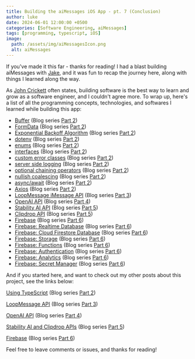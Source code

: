 ```yaml
---
title: Building the aiMessages iOS App - pt. 7 (Conclusion)
author: luke
date: 2024-06-01 12:00:00 +0500
categories: [Software Engineering, aiMessages]
tags: [programming, typescript, iOS]
image:
  path: /assets/img/aiMessagesIcon.png
  alt: aiMessages
---
```


If you've made it this far - thanks for reading! I had a blast building aiMessages with [Jake](https://github.com/jakee417), and it was fun to recap the journey here, along with things I learned along the way. 

As [John Crickett](https://www.linkedin.com/in/johncrickett/) often states, building software is the best way to learn and grow as a software engineer, and I couldn't agree more. To wrap up, here's a list of all the programming concepts, technologies, and softwares I learned while building this app:

- [Buffer](https://microsoft.github.io/PowerBI-JavaScript/classes/_node_modules__types_node_globals_d_.buffer.html) (Blog series [Part 2](https://lwcarani.github.io/posts/aimessages-reflections-2/))
- [FormData](https://developer.mozilla.org/en-US/docs/Web/API/FormData) (Blog series [Part 2](https://lwcarani.github.io/posts/aimessages-reflections-2/))
- [Exponential Backoff Algorithm](https://cloud.google.com/memorystore/docs/redis/exponential-backoff#:~:text=An%20exponential%20backoff%20algorithm%20retries,seconds%20and%20retry%20the%20request.) (Blog series [Part 2](https://lwcarani.github.io/posts/aimessages-reflections-2/))
- [dotenv](https://www.npmjs.com/package/dotenv) (Blog series [Part 2](https://lwcarani.github.io/posts/aimessages-reflections-2/))
- [enums](https://www.typescriptlang.org/docs/handbook/enums.html) (Blog series [Part 2](https://lwcarani.github.io/posts/aimessages-reflections-2/))
- [interfaces](https://www.typescriptlang.org/docs/handbook/interfaces.html) (Blog series [Part 2](https://lwcarani.github.io/posts/aimessages-reflections-2/))
- [custom error classes](https://engineering.udacity.com/handling-errors-like-a-pro-in-typescript-d7a314ad4991) (Blog series [Part 2](https://lwcarani.github.io/posts/aimessages-reflections-2/))
- [server side logging](https://cloud.google.com/stackdriver/docs/instrumentation/overview) (Blog series [Part 2](https://lwcarani.github.io/posts/aimessages-reflections-2/))
- [optional chaining operators](https://developer.mozilla.org/en-US/docs/Web/JavaScript/Reference/Operators/Optional_chaining) (Blog series [Part 2](https://lwcarani.github.io/posts/aimessages-reflections-2/))
- [nullish coalescing](https://developer.mozilla.org/en-US/docs/Web/JavaScript/Reference/Operators/Nullish_coalescing) (Blog series [Part 2](https://lwcarani.github.io/posts/aimessages-reflections-2/))
- [async/await](https://www.typescriptlang.org/play/?#example/async-await) (Blog series [Part 2](https://lwcarani.github.io/posts/aimessages-reflections-2/))
- [Axios](https://axios-http.com/docs/intro) (Blog series [Part 2](https://lwcarani.github.io/posts/aimessages-reflections-2/))
- [LoopMessage iMessage API](https://docs.loopmessage.com/) (Blog series [Part 3](https://lwcarani.github.io/posts/aimessages-reflections-3/))
- [OpenAI API](https://platform.openai.com/docs/api-reference/introduction) (Blog series [Part 4](https://lwcarani.github.io/posts/aimessages-reflections-4/))
- [Stability AI API](https://platform.stability.ai/docs/api-reference) (Blog series [Part 5](https://lwcarani.github.io/posts/aimessages-reflections-5/))
- [Clipdrop API](https://clipdrop.co/apis) (Blog series [Part 5](https://lwcarani.github.io/posts/aimessages-reflections-5/))
- [Firebase](https://firebase.google.com/) (Blog series [Part 6](https://lwcarani.github.io/posts/aimessages-reflections-6/))
- [Firebase: Realtime Database](https://firebase.google.com/docs/database) (Blog series [Part 6](https://lwcarani.github.io/posts/aimessages-reflections-6/))
- [Firebase: Cloud Firestore Database](https://firebase.google.com/docs/firestore) (Blog series [Part 6](https://lwcarani.github.io/posts/aimessages-reflections-6/))
- [Firebase: Storage](https://firebase.google.com/docs/storage) (Blog series [Part 6](https://lwcarani.github.io/posts/aimessages-reflections-6/))
- [Firebase: Functions](https://firebase.google.com/docs/functions) (Blog series [Part 6](https://lwcarani.github.io/posts/aimessages-reflections-6/))
- [Firebase: Authentication](https://firebase.google.com/docs/auth) (Blog series [Part 6](https://lwcarani.github.io/posts/aimessages-reflections-6/))
- [Firebase: Analytics](https://firebase.google.com/docs/analytics) (Blog series [Part 6](https://lwcarani.github.io/posts/aimessages-reflections-6/))
- [Firebase: Secret Manager](https://firebase.google.com/docs/functions/config-env?gen=1st#create-secret) (Blog series [Part 6](https://lwcarani.github.io/posts/aimessages-reflections-6/))

And if you started here, and want to check out my other posts about this project, see the links below:

[Using TypeScript](https://lwcarani.github.io/posts/aimessages-reflections-2/) (Blog series [Part 2](https://lwcarani.github.io/posts/aimessages-reflections-2/))

[LoopMessage API](https://lwcarani.github.io/posts/aimessages-reflections-3/) (Blog series [Part 3](https://lwcarani.github.io/posts/aimessages-reflections-3/))

[OpenAI API](https://lwcarani.github.io/posts/aimessages-reflections-4/) (Blog series [Part 4](https://lwcarani.github.io/posts/aimessages-reflections-4/))

[Stability AI and Clipdrop APIs](https://lwcarani.github.io/posts/aimessages-reflections-5/) (Blog series [Part 5](https://lwcarani.github.io/posts/aimessages-reflections-5/))

[Firebase](https://lwcarani.github.io/posts/aimessages-reflections-6/) (Blog series [Part 6](https://lwcarani.github.io/posts/aimessages-reflections-6/))

Feel free to leave comments or issues, and thanks for reading!
